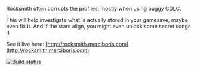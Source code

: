 Rocksmith often corrupts the profiles, mostly when using buggy CDLC.

This will help investigate what is actually stored in your gamesave, maybe even fix it.
And if the stars align, you might even unlock some secret songs :)

See it live here: [http://rocksmith.merciboris.com](http://rocksmith.merciboris.com)

[![Build status](https://circleci.com/gh/hajdbo/rs-profile-explorer.svg?&style=shield&circle-token=7e43dd408051550870ce6787d29b471c3dbaa85d)](https://circleci.com/gh/hajdbo/rs-profile-explorer)
